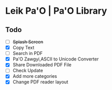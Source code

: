# Leik Pa'O | Pa'O Library

## Todo
- [ ] ~~Splash Screen~~
- [x] Copy Text
- [ ] Search in PDF
- [x] Pa'O Zawgyi,ASCII to Unicode Converter
- [x] Share Downloaded PDF File
- [ ] Check Update
- [x] Add more categories
- [x] Change PDF reader layout